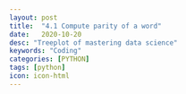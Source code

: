 ```yaml
---
layout: post
title:  "4.1 Compute parity of a word"
date:   2020-10-20
desc: "Treeplot of mastering data science"
keywords: "Coding"
categories: [PYTHON]
tags: [python]
icon: icon-html
---
```



